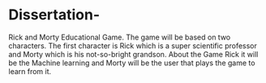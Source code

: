 # Dissertation-
Rick and Morty Educational Game. 
The game will be based on two characters. The first character is Rick which is a super scientific professor and Morty which is his not-so-bright grandson. About the Game Rick it will be the Machine learning and Morty will be the user that plays the game to learn from it. 
